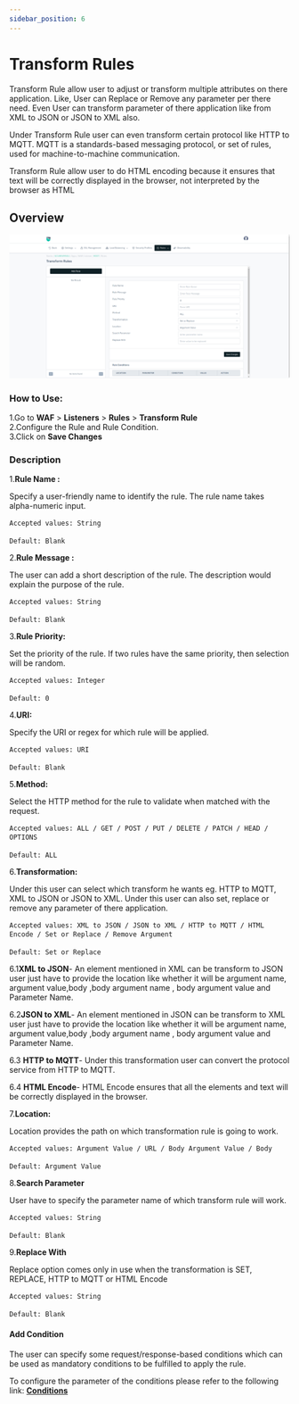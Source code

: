 ```yaml
---
sidebar_position: 6
---
```


# Transform Rules 

Transform Rule allow user to adjust or transform multiple attributes on there application. Like, User can Replace or Remove any parameter per there need. Even User can transform parameter of there application like from XML to JSON or JSON to XML also.

Under Transform Rule user can even transform certain protocol like HTTP to MQTT. MQTT is a standards-based messaging protocol, or set of rules, used for machine-to-machine communication.

Transform Rule allow user to do HTML encoding because it ensures that text will be correctly displayed in the browser, not interpreted by the browser as HTML

## Overview 

![transformrule](/img/waf/v8/docs/waf_transform.png)

### How to Use:

1.Go to **WAF** > **Listeners** > **Rules** > **Transform Rule**  
2.Configure the Rule and Rule Condition.  
3.Click on **Save Changes**

### Description 

1.**Rule Name :**

Specify a user-friendly name to identify the rule. The rule name takes alpha-numeric input.

    Accepted values: String

    Default: Blank  

2.**Rule Message :**

The user can add a short description of the rule. The description would explain the purpose of the rule.

    Accepted values: String

    Default: Blank  

3.**Rule Priority:** 

Set the priority of the rule. If two rules have the same priority, then selection will be random.

    Accepted values: Integer

    Default: 0 

4.**URI:**

Specify the URI or regex for which rule will be applied. 

    Accepted values: URI

    Default: Blank  

5.**Method:**

Select the HTTP method for the rule to validate when matched with the request.

    Accepted values: ALL / GET / POST / PUT / DELETE / PATCH / HEAD / OPTIONS

    Default: ALL  

6.**Transformation:**

Under this user can select which transform he wants eg. HTTP to MQTT, XML to JSON or JSON to XML. Under this user can also set, replace or remove any parameter of there application.
     
    Accepted values: XML to JSON / JSON to XML / HTTP to MQTT / HTML Encode / Set or Replace / Remove Argument

    Default: Set or Replace  

 6.1**XML to JSON**- An element mentioned in XML can be transform to JSON user just have to provide the location like whether it will be argument name, argument value,body ,body argument name , body argument value and Parameter Name.

 6.2**JSON to XML**- An element mentioned in JSON can be transform to XML user just have to provide the location like whether it will be argument name, argument value,body ,body argument name , body argument value and Parameter Name.

 6.3 **HTTP to MQTT**- Under this transformation user can convert the protocol service from HTTP to MQTT.

 6.4 **HTML Encode**- HTML Encode ensures that all the elements and text will be correctly displayed in the browser.

7.**Location:**

Location provides the path on which transformation rule is going to work.

    Accepted values: Argument Value / URL / Body Argument Value / Body

    Default: Argument Value  

8.**Search Parameter**

User have to specify the parameter name of which transform rule will work.

    Accepted values: String

    Default: Blank  

9.**Replace With**

Replace option comes only in use when the transformation is SET, REPLACE, HTTP to MQTT or HTML Encode

    Accepted values: String

    Default: Blank  

#### **Add Condition**

The user can specify some request/response-based conditions which can be used as mandatory conditions to be fulfilled to apply the rule.

To configure the parameter of the conditions please refer to the following link: [**Conditions**](/enterprise/waf/listener/rules/ruleCond)